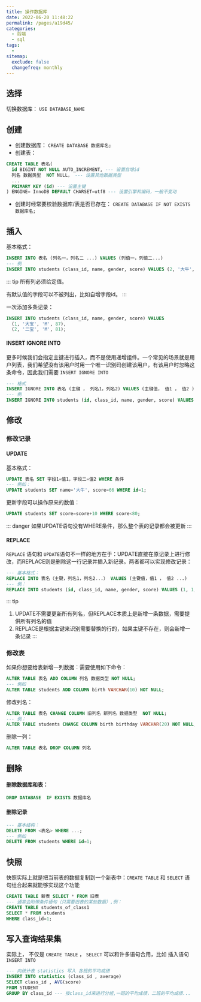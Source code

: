 ```yaml
---
title: 操作数据库
date: 2022-06-20 11:48:22
permalink: /pages/a19d45/
categories:
  - 后端
  - sql
tags:
  - 
sitemap:
  exclude: false
  changefreq: monthly
---
```



## 选择

切换数据库： `USE DATABASE_NAME`

## 创建

-   创建数据库： `CREATE DATABASE 数据库名;`
-   创建表： 
```sql
CREATE TABLE 表名(
  id BIGINT NOT NULL AUTO_INCREMENT, --- 设置自增id
  列名 数据类型  NOT NULL， --- 设置其他数据类型
  ...
  PRIMARY KEY (id) --- 设置主键 
) ENGINE= InnoDB DEFAULT CHARSET=utf8 --- 设置引擎和编码，一般不变动
```
-   创建时经常要校验数据库/表是否已存在： `CREATE DATABASE IF NOT EXISTS 数据库名;`

## 插入

基本格式：

```sql
INSERT INTO 表名 (列名一，列名二 ...) VALUES (列值一，列值二...)
--- 例
INSERT INTO students (class_id, name, gender, score) VALUES (2, '大牛', 'M', 80);
```

::: tip
所有列必须给定值。

有默认值的字段可以不被列出，比如自增字段id。
:::

一次添加多条记录：

```sql
INSERT INTO students (class_id, name, gender, score) VALUES
  (1, '大宝', 'M', 87),
  (2, '二宝', 'M', 81);
```

#### INSERT IGNORE INTO

更多时候我们会指定主键进行插入，而不是使用递增组件。一个常见的场景就是用户列表，我们希望没有该用户时用一个唯一识别码创建该用户，有该用户时忽略这条命令，因此我们需要 `INSERT IGNORE INTO`

```sql
--- 格式
INSERT IGNORE INTO 表名 (主键 ， 列名1，列名2) VALUES (主键值， 值1 ， 值2 )
--- 例
INSERT IGNORE INTO students (id, class_id, name, gender, score) VALUES (1, 1, '小明', 'F', 99); --- 若id=1的记录不存在，INSERT语句将插入新记录，否则不执行
```

## 修改

### 修改记录

#### UPDATE

基本格式：

```sql
UPDATE 表名 SET 字段1=值1，字段二=值2 WHERE 条件 
--- 例如：
UPDATE students SET name='大牛', score=66 WHERE id=1;
```

更新字段可以操作原来的数值：

```sql
UPDATE students SET score=score+10 WHERE score<80;
```

::: danger
如果UPDATE语句没有WHERE条件，那么整个表的记录都会被更新
:::


#### REPLACE

`REPLACE` 语句和 `UPDATE`语句不一样的地方在于：UPDATE直接在原记录上进行修改，而REPLACE则是删除这一行记录并插入新纪录。两者都可以实现修改记录：

```sql
--- 基本格式：
REPLACE INTO 表名（主键，列名1，列名2...） VALUES (主键值，值1 ， 值2 ...)
--- 例：
REPLACE INTO students (id, class_id, name, gender, score) VALUES (1, 1, '小明', 'F', 99);
```

::: tip
1.  UPDATE不需要更新所有列名，但REPLACE本质上是新增一条数据，需要提供所有列名的值
2.  REPLACE是根据主键来识别需要替换的行的，如果主键不存在，则会新增一条记录
:::


### 修改表

如果你想要给表新增一列数据：需要使用如下命令：

```sql
ALTER TABLE 表名 ADD COLUMN 列名 数据类型 NOT NULL;
--- 例如
ALTER TABLE students ADD COLUMN birth VARCHAR(10) NOT NULL;
```

修改列名：

```sql
ALTER TABLE 表名 CHANGE COLUMN 旧列名 新列名 数据类型  NOT NULL;
--- 例：
ALTER TABLE students CHANGE COLUMN birth birthday VARCHAR(20) NOT NULL;
```

删除一列：

```sql
ALTER TABLE 表名 DROP COLUMN 列名
```

## 删除

#### 删除数据库和表：

```SQL
DROP DATABASE  IF EXISTS 数据库名
```

#### 删除记录

```SQL
--- 基本结构：
DELETE FROM <表名> WHERE ...;
--- 例如
DELETE FROM students WHERE id=1;
```

## 快照

快照实际上就是把当前表的数据复制到一个新表中：`CREATE TABLE` 和 `SELECT` 语句组合起来就能够实现这个功能

```sql
CREATE TABLE 新表 SELECT * FROM 旧表
--- 通常会附带条件语句（只需要旧表的某些数据）,例：
CREATE TABLE students_of_class1 
SELECT * FROM students 
WHERE class_id=1;
```

## 写入查询结果集

实际上， 不仅是 `CREATE TABLE` ， `SELECT` 可以和许多语句合用，比如 插入语句 `INSERT INTO` 

```sql
--- 向统计表 statistics 写入 各班的平均成绩
INSERT INTO statistics (class_id , average) 
SELECT class_id , AVG(score) 
FROM STUDENT
GROUP BY class_id --- 按class_id来进行分组,一班的平均成绩，二班的平均成绩...
```
